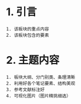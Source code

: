 # 1. 引言 
```ad-summary
1. 该板块的重点内容
2. 该板块包含的要素
```

# 2. 主题内容 
```ad-example
1. 板块大纲、分门别类、条理清晰 
2. 利用好各个笔记要素、结构美观 
3. 参考文献标注好
4. 可视化图片（图片精挑细选）

```

